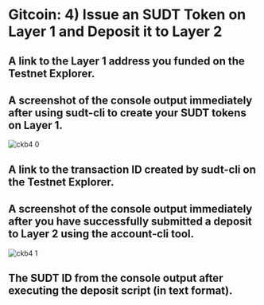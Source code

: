 # Gitcoin: 4) Issue an SUDT Token on Layer 1 and Deposit it to Layer 2

## A link to the Layer 1 address you funded on the Testnet Explorer.



## A screenshot of the console output immediately after using sudt-cli to create your SUDT tokens on Layer 1.

![ckb4 0](https://user-images.githubusercontent.com/20263044/130377858-732d5cb6-5021-4339-a36a-2b9c790cc24a.png)

## A link to the transaction ID created by sudt-cli on the Testnet Explorer.

## A screenshot of the console output immediately after you have successfully submitted a deposit to Layer 2 using the account-cli tool.

![ckb4 1](https://user-images.githubusercontent.com/20263044/130377916-c928f089-9985-4d60-b299-6696da2e7e6d.png)

## The SUDT ID from the console output after executing the deposit script (in text format).


